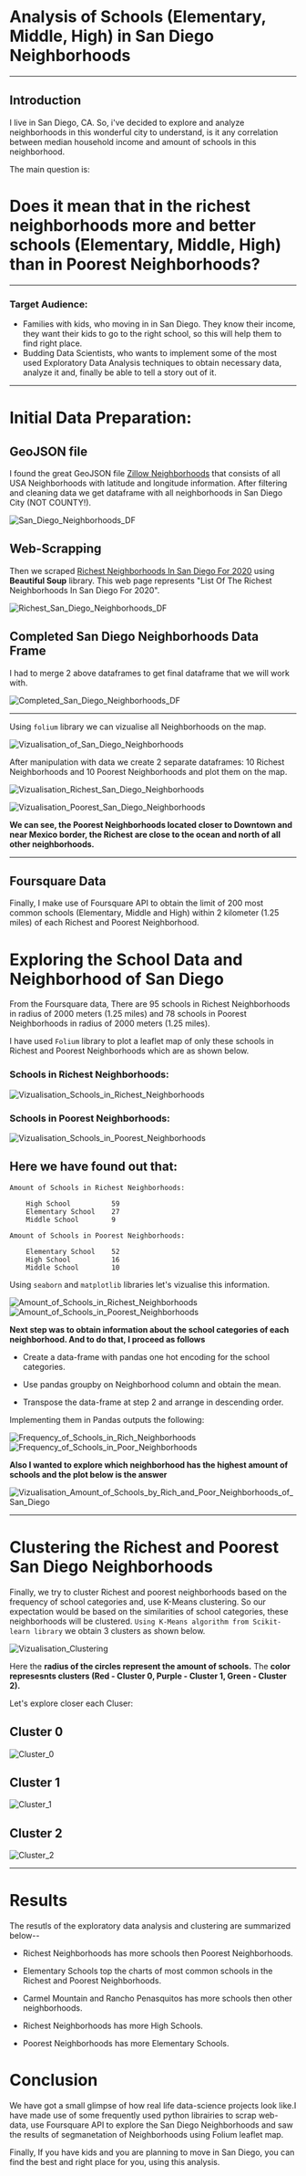 # Analysis of Schools (Elementary, Middle, High) in San Diego Neighborhoods 

----------------------------------------------------------------------------------------------------------------------------------------

## Introduction

I live in San Diego, CA.
So, i've decided to explore and analyze neighborhoods in this wonderful city to understand, is it any correlation between median household income and amount of schools in this neighborhood.

The main question is:

# Does it mean that in the richest neighborhoods more and better schools (Elementary, Middle, High) than in Poorest Neighborhoods?

---------------------------------------------------------------------------------------------------------------------------------------

### Target Audience:

* Families with kids, who moving in in San Diego. They know their income, they want their kids to go to the right school, so this will help them to find right place.
* Budding Data Scientists, who wants to implement some of the most used Exploratory Data Analysis techniques to
obtain necessary data, analyze it and, finally be able to tell a story out of it.

----------------------------------------------------------------------------------------------------------------------------------------

# Initial Data Preparation:

## GeoJSON file

I found the great GeoJSON file [Zillow Neighborhoods](https://data.opendatasoft.com/explore/dataset/zillow-neighborhoods%40public/information/) that consists of all USA Neighborhoods with latitude and longitude information. 
After filtering and cleaning data we get dataframe with all neighborhoods in San Diego City (NOT COUNTY!).

![San_Diego_Neighborhoods_DF](Images/San_Diego_Neighborhoods_DF.PNG)


## Web-Scrapping 

Then we scraped [Richest Neighborhoods In San Diego For 2020](https://www.homesnacks.net/richest-neighborhoods-in-san-diego-129013/) using **Beautiful Soup** library. This web page represents "List Of The Richest Neighborhoods In San Diego For 2020". 

![Richest_San_Diego_Neighborhoods_DF](Images/Richest_San_Diego_Neighborhoods_DF.PNG)

## Completed San Diego Neighborhoods Data Frame

I had to merge 2 above dataframes to get final dataframe that we will work with.

![Completed_San_Diego_Neighborhoods_DF](Images/Completed_San_Diego_Neighborhoods_DF.PNG)

----------------------------------------------------------------------------------------------------------------------------------------

Using `folium` library we can vizualise all Neighborhoods on the map.

![Vizualisation_of_San_Diego_Neighborhoods](Images/Vizualisation_of_San_Diego_Neighborhoods.PNG)

After manipulation with data we create 2 separate dataframes: 10 Richest Neighborhoods and 10 Poorest Neighborhoods and plot them on the map.

![Vizualisation_Richest_San_Diego_Neighborhoods](Images/Vizualisation_Richest_San_Diego_Neighborhoods.PNG)

![Vizualisation_Poorest_San_Diego_Neighborhoods](Images/Vizualisation_Poorest_San_Diego_Neighborhoods.PNG)

**We can see, the Poorest Neighborhoods located closer to Downtown and near Mexico border, the Richest are close to the ocean and north of all other neighborhoods.**

----------------------------------------------------------------------------------------------------------------------------------------

## Foursquare Data

Finally, I make use of Foursquare API to obtain the limit of 200 most common schools (Elementary, Middle and High) within 2 kilometer (1.25 miles) of each Richest and Poorest Neighborhood.

# Exploring the School Data and Neighborhood of San Diego

From the Foursquare data, There are 95 schools in Richest Neighborhoods in radius of 2000 meters (1.25 miles) and 78 schools in Poorest Neighborhoods in radius of 2000 meters (1.25 miles).

I have used `Folium` library to plot a leaflet map of only these schools in Richest and Poorest Neighborhoods which are as shown below.

### Schools in Richest Neighborhoods:

![Vizualisation_Schools_in_Richest_Neighborhoods](Images/Vizualisation_Schools_in_Richest_Neighborhoods.PNG)

### Schools in Poorest Neighborhoods:

![Vizualisation_Schools_in_Poorest_Neighborhoods](Images/Vizualisation_Schools_in_Poorest_Neighborhoods.PNG)

## Here we have found out that:
```
Amount of Schools in Richest Neighborhoods:

    High School          59
    Elementary School    27
    Middle School        9

Amount of Schools in Poorest Neighborhoods:

    Elementary School    52
    High School          16
    Middle School        10
```

Using `seaborn` and `matplotlib` libraries let's vizualise this information.

![Amount_of_Schools_in_Richest_Neighborhoods](Images/Amount_of_Schools_in_Richest_Neighborhoods.PNG)
![Amount_of_Schools_in_Poorest_Neighborhoods](Images/Amount_of_Schools_in_Poorest_Neighborhoods.PNG)

**Next step was to obtain information about the school categories of each neighborhood. And to do that, I proceed as follows**

* Create a data-frame with pandas one hot encoding for the school categories.

* Use pandas groupby on Neighborhood column and obtain the mean. 

* Transpose the data-frame at step 2 and arrange in descending order.

Implementing them in Pandas outputs the following:

![Frequency_of_Schools_in_Rich_Neighborhoods](Images/Frequency_of_Schools_in_Rich_Neighborhoods.PNG)
![Frequency_of_Schools_in_Poor_Neighborhoods](Images/Frequency_of_Schools_in_Poor_neighborhoods.PNG)

**Also I wanted to explore which neighborhood has the highest amount of schools and the plot below is the answer**

![Vizualisation_Amount_of_Schools_by_Rich_and_Poor_Neighborhoods_of_San_Diego](Images/Vizualisation_Amount_of_Schools_by_Rich_and_Poor_Neighborhoods_of_San_Diego.PNG)

----------------------------------------------------------------------------------------------------------------------------------------

# Clustering the Richest and Poorest San Diego Neighborhoods 

Finally, we try to cluster Richest and poorest neighborhoods based on the frequency of school categories and, use K-Means clustering. So our expectation would be based on the similarities of school categories, these neighborhoods will be clustered. `Using K-Means algorithm from Scikit-learn library` we obtain 3 clusters as shown below.

![Vizualisation_Clustering](Images/Vizualisation_Clustering.PNG)

Here the **radius of the circles represent the amount of schools.** The **color represesnts clusters (Red - Cluster 0, Purple - Cluster 1, Green - Cluster 2).**

Let's explore closer each Cluser:

## Cluster 0

![Cluster_0](Images/Cluster_0.PNG)

## Cluster 1

![Cluster_1](Images/Cluster_1.PNG)

## Cluster 2

![Cluster_2](Images/Cluster_2.PNG)

----------------------------------------------------------------------------------------------------------------------------------------

# Results


The resutls of the exploratory data analysis and clustering are summarized below--

* Richest Neighborhoods has more schools then Poorest Neighborhoods.

* Elementary Schools top the charts of most common schools in the Richest and Poorest Neighborhoods. 

* Carmel Mountain and Rancho Penasquitos has more schools then other neighborhoods.

* Richest Neighborhoods has more High Schools.

* Poorest Neighborhoods has more Elementary Schools.


# Conclusion

We have got a small glimpse of how real life data-science projects look like.I have made use of some frequently used python librairies to scrap web-data, use Foursquare API to explore the San Diego Neighborhoods and saw the results of segmanetation of Neighborhoods using Folium leaflet map.

Finally, If you have kids and you are planning to move in San Diego, you can find the best and right place for you, using this analysis.



















